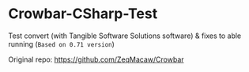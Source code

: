 # Crowbar-CSharp-Test
Test convert (with Tangible Software Solutions software) &amp; fixes to able running
(`Based on 0.71 version`)

Original repo: https://github.com/ZeqMacaw/Crowbar
